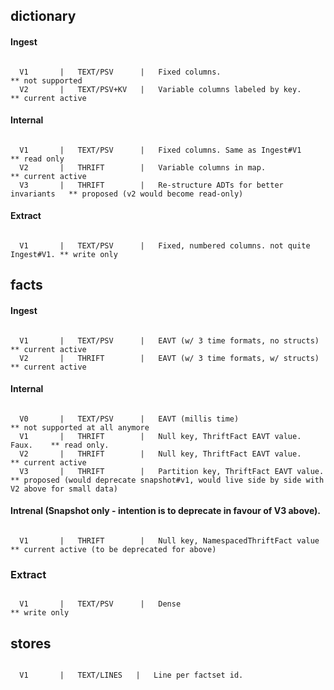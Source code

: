 

dictionary
----------


#### Ingest

```

  V1       |   TEXT/PSV      |   Fixed columns.                            ** not supported
  V2       |   TEXT/PSV+KV   |   Variable columns labeled by key.          ** current active

```

#### Internal

```

  V1       |   TEXT/PSV      |   Fixed columns. Same as Ingest#V1          ** read only
  V2       |   THRIFT        |   Variable columns in map.                  ** current active
  V3       |   THRIFT        |   Re-structure ADTs for better invariants   ** proposed (v2 would become read-only)

```

#### Extract

```

  V1       |   TEXT/PSV      |   Fixed, numbered columns. not quite Ingest#V1. ** write only

```

facts
-----

#### Ingest

```

  V1       |   TEXT/PSV      |   EAVT (w/ 3 time formats, no structs)      ** current active
  V2       |   THRIFT        |   EAVT (w/ 3 time formats, w/ structs)      ** current active

```

#### Internal

```

  V0       |   TEXT/PSV      |   EAVT (millis time)                        ** not supported at all anymore
  V1       |   THRIFT        |   Null key, ThriftFact EAVT value. Faux.    ** read only.
  V2       |   THRIFT        |   Null key, ThriftFact EAVT value.          ** current active
  V3       |   THRIFT        |   Partition key, ThriftFact EAVT value.     ** proposed (would deprecate snapshot#v1, would live side by side with V2 above for small data)

```

#### Intrenal (Snapshot only - intention is to deprecate in favour of V3 above). 

```

  V1       |   THRIFT        |   Null key, NamespacedThriftFact value      ** current active (to be deprecated for above)

```


### Extract

```

  V1       |   TEXT/PSV      |   Dense                                     ** write only

```

stores
------


```

  V1       |   TEXT/LINES   |   Line per factset id.

```
